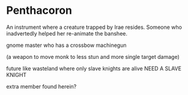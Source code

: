 # Penthacoron
An instrument where a creature trapped by Irae resides.
Someone who inadvertedly helped her re-animate the banshee.

gnome master who has a crossbow machinegun

(a weapon to move monk to less stun and more single target damage)

future like wasteland where only slave knights are alive
NEED A SLAVE KNIGHT


extra member found herein?
